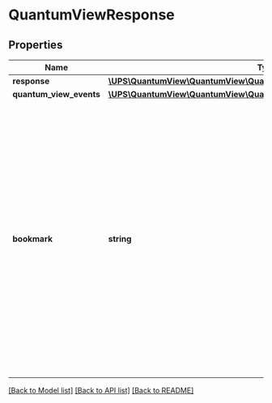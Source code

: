 # QuantumViewResponse

## Properties
Name | Type | Description | Notes
------------ | ------------- | ------------- | -------------
**response** | [**\UPS\QuantumView\QuantumView\QuantumViewResponseResponse**](QuantumViewResponseResponse.md) |  | 
**quantum_view_events** | [**\UPS\QuantumView\QuantumView\QuantumViewResponseQuantumViewEvents**](QuantumViewResponseQuantumViewEvents.md) |  | 
**bookmark** | **string** | Bookmarks the file for next retrieval, It is a base64Encoded String. It contains the combination of SubscriberID + SubscriptionName + File Name if the request is for all data. It contains SubscriberID if the request is for unread data. When a response comes back with a bookmark it indicates that there is more data. To fetch the remaining data, the requester should come back with the bookmark added to the original request. | [optional] 

[[Back to Model list]](../../README.md#documentation-for-models) [[Back to API list]](../../README.md#documentation-for-api-endpoints) [[Back to README]](../../README.md)

